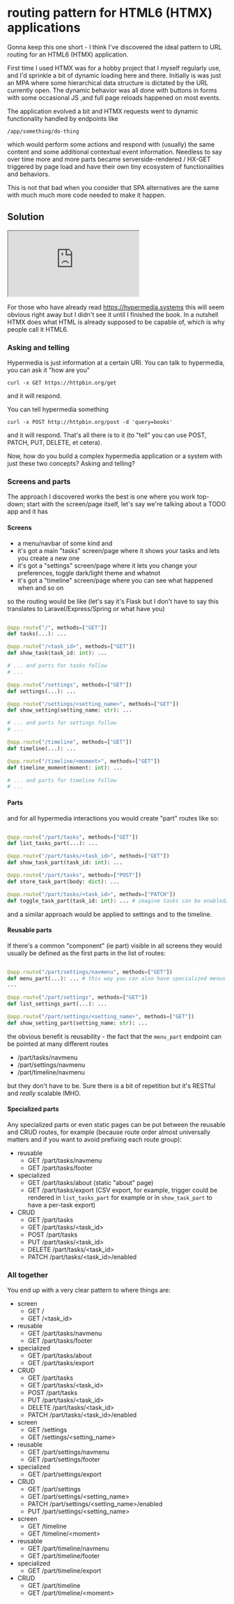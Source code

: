 # routing pattern for HTML6 (HTMX) applications

Gonna keep this one short - I think I've discovered the ideal pattern to URL routing for an HTML6 (HTMX) application.

First time I used HTMX was for a hobby project that I myself regularly use, and I'd sprinkle a bit of dynamic loading here and there.
Initially is was just an MPA where some hierarchical data structure is dictated by the URL currently open.
The dynamic behavior was all done with buttons in forms with some occasional JS ,and full page reloads happened on most events.

The application evolved a bit and HTMX requests went to dynamic functionality handled by endpoints like

```
/app/something/do-thing
```

which would perform some actions and respond with (usually) the same content and some additional contextual event information.
Needless to say over time more and more parts became serverside-rendered / HX-GET triggered by page load and have their own tiny ecosystem of functionalities and behaviors.

This is not that bad when you consider that SPA alternatives are the same with much much more code needed to make it happen.

## Solution

<iframe src="https://microads.ix.tc/api/ads/delivery-node/random?nonce=abc123"></iframe>

For those who have already read https://hypermedia.systems this will seem obvious right away but I didn't see it until I finished the book.
In a nutshell HTMX does what HTML is already supposed to be capable of, which is why people call it HTML6.

### Asking and telling

Hypermedia is just information at a certain URI. You can talk to hypermedia, you can ask it "how are you"

```
curl -x GET https://httpbin.org/get
```

and it will respond.

You can tell hypermedia something

```
curl -x POST http://httpbin.org/post -d 'query=books'
```

and it will respond.
That's all there is to it (to "tell" you can use POST, PATCH, PUT, DELETE, et cetera).

Now, how do you build a complex hypermedia application or a system with just these two concepts? Asking and telling?

### Screens and parts

The approach I discovered works the best is one where you work top-down; start with the screen/page itself, let's say we're talking about a TODO app and it has

#### Screens

- a menu/navbar of some kind and
- it's got a main "tasks" screen/page where it shows your tasks and lets you create a new one
- it's got a "settings" screen/page where it lets you change your preferences, toggle dark/light theme and whatnot
- it's got a "timeline" screen/page where you can see what happened when and so on

so the routing would be like (let's say it's Flask but I don't have to say this translates to Laravel/Express/Spring or what have you)

```python

@app.route("/", methods=["GET"])
def tasks(...): ...

@app.route("/<task_id>", methods=["GET"])
def show_task(task_id: int): ...

# ... and parts for tasks follow
# ...

@app.route("/settings", methods=["GET"])
def settings(...): ...

@app.route("/settings/<setting_name>", methods=["GET"])
def show_setting(setting_name: str): ...

# ... and parts for settings follow
# ...

@app.route("/timeline", methods=["GET"])
def timeline(...): ...

@app.route("/timeline/<moment>", methods=["GET"])
def timeline_moment(moment: int): ...

# ... and parts for timeline follow
# ...
```

#### Parts

and for all hypermedia interactions you would create "part" routes like so:

```python

@app.route("/part/tasks", methods=["GET"])
def list_tasks_part(...): ...

@app.route("/part/tasks/<task_id>", methods=["GET"])
def show_task_part(task_id: int): ...

@app.route("/part/tasks", methods=["POST"])
def store_task_part(body: dict): ...

@app.route("/part/tasks/<task_id>", methods=["PATCH"])
def toggle_task_part(task_id: int): ... # imagine tasks can be enabled/disabled and they have an hx-patch trigger
```

and a similar approach would be applied to settings and to the timeline.

#### Reusable parts
If there's a common "component" (ie part) visible in all screens they would usually be defined as the first parts in the list of routes:

```python

@app.route("/part/settings/navmenu", methods=["GET"])
def menu_part(...): ... # this way you can also have specialized menus in certain screens
...

@app.route("/part/settings", methods=["GET"])
def list_settings_part(...): ...

@app.route("/part/settings/<setting_name>", methods=["GET"])
def show_setting_part(setting_name: str): ...
```

the obvious benefit is reusability - the fact that the `menu_part` endpoint can be pointed at many different routes

- /part/tasks/navmenu
- /part/settings/navmenu
- /part/timeline/navmenu

but they don't have to be. Sure there is a bit of repetition but it's RESTful and *really* scalable IMHO.

#### Specialized parts
Any specialized parts or even static pages can be put between the reusable and CRUD routes, for example (because route order almost universally matters and if you want to avoid prefixing each route group):

- reusable
  - GET /part/tasks/navmenu
  - GET /part/tasks/footer
- specialized
  - GET /part/tasks/about (static "about" page)
  - GET /part/tasks/export (CSV export, for example, trigger could be rendered in `list_tasks_part` for example or in `show_task_part` to have a per-task export)
- CRUD
  - GET /part/tasks
  - GET /part/tasks/<task_id>
  - POST /part/tasks
  - PUT /part/tasks/<task_id>
  - DELETE /part/tasks/<task_id>
  - PATCH /part/tasks/<task_id>/enabled
  
### All together

You end up with a very clear pattern to where things are:

- screen
  - GET /
  - GET /<task_id>
- reusable
  - GET /part/tasks/navmenu
  - GET /part/tasks/footer
- specialized
  - GET /part/tasks/about
  - GET /part/tasks/export
- CRUD
  - GET /part/tasks
  - GET /part/tasks/<task_id>
  - POST /part/tasks
  - PUT /part/tasks/<task_id>
  - DELETE /part/tasks/<task_id>
  - PATCH /part/tasks/<task_id>/enabled
- screen
  - GET /settings
  - GET /settings/<setting_name>
- reusable
  - GET /part/settings/navmenu
  - GET /part/settings/footer
- specialized
  - GET /part/settings/export
- CRUD
  - GET /part/settings
  - GET /part/settings/<setting_name>
  - PATCH /part/settings/<setting_name>/enabled
  - PUT /part/settings/<setting_name>
- screen
  - GET /timeline
  - GET /timeline/\<moment>
- reusable
  - GET /part/timeline/navmenu
  - GET /part/timeline/footer
- specialized
  - GET /part/timeline/export
- CRUD
  - GET /part/timeline
  - GET /part/timeline/\<moment>
  
